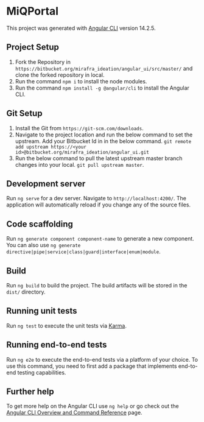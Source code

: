 # MiQPortal

This project was generated with [Angular CLI](https://github.com/angular/angular-cli) version 14.2.5.

## Project Setup

1.  Fork the Repository in `https://bitbucket.org/mirafra_ideation/angular_ui/src/master/` and clone the forked repository in local.
2.  Run the command `npm i` to install the node modules.
3.  Run the command `npm install -g @angular/cli` to install the Angular CLI.

## Git Setup

1.  Install the Git from `https://git-scm.com/downloads`.
2.  Navigate to the project location and run the below command to set the upstream. Add your Bitbucket Id in <your id> in the below command.
    `git remote add upstream https://<your id>@bitbucket.org/mirafra_ideation/angular_ui.git`
3.  Run the below command to pull the latest upstream master branch changes into your local.
    `git pull upstream master`.

## Development server

Run `ng serve` for a dev server. Navigate to `http://localhost:4200/`. The application will automatically reload if you change any of the source files.

## Code scaffolding

Run `ng generate component component-name` to generate a new component. You can also use `ng generate directive|pipe|service|class|guard|interface|enum|module`.

## Build

Run `ng build` to build the project. The build artifacts will be stored in the `dist/` directory.

## Running unit tests

Run `ng test` to execute the unit tests via [Karma](https://karma-runner.github.io).

## Running end-to-end tests

Run `ng e2e` to execute the end-to-end tests via a platform of your choice. To use this command, you need to first add a package that implements end-to-end testing capabilities.

## Further help

To get more help on the Angular CLI use `ng help` or go check out the [Angular CLI Overview and Command Reference](https://angular.io/cli) page.
